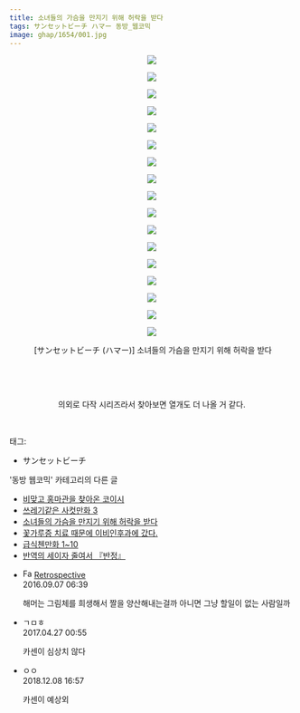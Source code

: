 ```yaml
---
title: 소녀들의 가슴을 만지기 위해 허락을 받다
tags: サンセットビーチ ハマー 동방_웹코믹
image: ghap/1654/001.jpg
---
```

<div class="article">
<p style="text-align: center; clear: none; float: none;"><img src="{{ site.nasurl }}/ghap/1654/001.jpg"/></p>
<p style="text-align: center; clear: none; float: none;"><img src="{{ site.nasurl }}/ghap/1654/002.jpg"/></p>
<p style="text-align: center; clear: none; float: none;"><img src="{{ site.nasurl }}/ghap/1654/003.jpg"/></p>
<p style="text-align: center; clear: none; float: none;"><img src="{{ site.nasurl }}/ghap/1654/004.jpg"/></p>
<p style="text-align: center; clear: none; float: none;"><img src="{{ site.nasurl }}/ghap/1654/005.jpg"/></p>
<p style="text-align: center; clear: none; float: none;"><img src="{{ site.nasurl }}/ghap/1654/006.jpg"/></p>
<p style="text-align: center; clear: none; float: none;"><img src="{{ site.nasurl }}/ghap/1654/007.jpg"/></p>
<p style="text-align: center; clear: none; float: none;"><img src="{{ site.nasurl }}/ghap/1654/008.jpg"/></p>
<p style="text-align: center; clear: none; float: none;"><img src="{{ site.nasurl }}/ghap/1654/009.jpg"/></p>
<p style="text-align: center; clear: none; float: none;"><img src="{{ site.nasurl }}/ghap/1654/010.jpg"/></p>
<p style="text-align: center; clear: none; float: none;"><img src="{{ site.nasurl }}/ghap/1654/011.jpg"/></p>
<p style="text-align: center; clear: none; float: none;"><img src="{{ site.nasurl }}/ghap/1654/012.jpg"/></p>
<p style="text-align: center; clear: none; float: none;"><img src="{{ site.nasurl }}/ghap/1654/013.jpg"/></p>
<p style="text-align: center; clear: none; float: none;"><img src="{{ site.nasurl }}/ghap/1654/014.jpg"/></p>
<p style="text-align: center; clear: none; float: none;"><img src="{{ site.nasurl }}/ghap/1654/015.jpg"/></p>
<p style="text-align: center; clear: none; float: none;"><img src="{{ site.nasurl }}/ghap/1654/016.jpg"/></p>
<p style="text-align: center; clear: none; float: none;"><img src="{{ site.nasurl }}/ghap/1654/017.jpg"/></p>
<p style="text-align: center; clear: none; float: none;"> [サンセットビーチ (ハマー)] 소녀들의 가슴을 만지기 위해 허락을 받다</p>
<p style="text-align: center; clear: none; float: none;"><br/></p>
<p style="text-align: center; clear: none; float: none;"><br/></p>
<p style="text-align: center; clear: none; float: none;">의외로 다작 시리즈라서 찾아보면 열개도 더 나올 거 같다.</p>
<p><br/></p>
</div><div class="tagTrail">
<p>태그: </p>
<ul>
<li>サンセットビーチ</li>
</ul>
</div><div class="another">
<p>'동방 웹코믹' 카테고리의 다른 글</p>
<ul>
<li><a href="/2016-08-18-ghap_1664">비맞고 홍마관을 찾아온 코이시</a></li>
<li><a href="/2016-08-17-ghap_1655">쓰레기같은 사컷만화 3</a></li>
<li><a href="/2016-08-17-ghap_1654">소녀들의 가슴을 만지기 위해 허락을 받다</a></li>
<li><a href="/2016-08-17-ghap_1637">꽃가루증 치료 때문에 이비인후과에 갔다.</a></li>
<li><a href="/2016-08-17-ghap_1636">급식첸만화 1~10</a></li>
<li><a href="/2016-08-16-ghap_1602">반역의 세이자 줄여서 『반정』</a></li>
</ul>
</div><div class="cb_module cb_fluid">
<div class="cb_wrt cb_profile">
<div class="comment">
<ul>
<li class="cb_thumb_off" id="comment14800128">
<div class="cb_comment_area">
<div class="cb_info_area">
<div class="cb_section">
<span class="cb_nick_name"><img alt="Favicon of http://retropective53.tistory.com" height="16" onerror="this.onerror=null;this.parentNode.removeChild(this)" src="http://retropective53.tistory.com/favicon.ico" width="16"/> <a href="http://retropective53.tistory.com" onclick="return openLinkInNewWindow(this)">Retrospective</a></span>
</div>
<div class="cb_section">
<span class="cb_date">2016.09.07 06:39 </span>
</div>
</div>
<div class="cb_dsc_comment">
<p class="cb_dsc">
											해머는 그림체를 희생해서 짤을 양산해내는걸까 아니면 그냥 할일이 없는 사람일까
										</p>
</div>
</div></li>
<li class="cb_thumb_off" id="comment14975341">
<div class="cb_comment_area">
<div class="cb_info_area">
<div class="cb_section">
<span class="cb_nick_name">ㄱㅁㅎ</span>
</div>
<div class="cb_section">
<span class="cb_date">2017.04.27 00:55 </span>
</div>
</div>
<div class="cb_dsc_comment">
<p class="cb_dsc">
											카센이 심상치 않다
										</p>
</div>
</div></li>
<li class="cb_thumb_off" id="comment15383960">
<div class="cb_comment_area">
<div class="cb_info_area">
<div class="cb_section">
<span class="cb_nick_name">ㅇㅇ</span>
</div>
<div class="cb_section">
<span class="cb_date">2018.12.08 16:57 </span>
</div>
</div>
<div class="cb_dsc_comment">
<p class="cb_dsc">
											카센이 예상외
										</p>
</div>
</div></li>
</ul>
</div>
</div><!-- commentList close -->
</div>